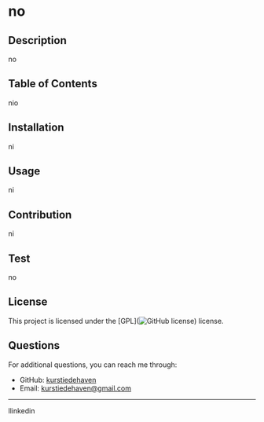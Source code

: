 
# no

## Description
no

## Table of Contents
nio

## Installation
ni

## Usage
ni

## Contribution
ni

## Test
no

## License
This project is licensed under the [GPL](![GitHub license](https://shields.io/badge/license-GPL-blue.svg)) license.

## Questions
For additional questions, you can reach me through:
- GitHub: [kurstiedehaven](https://github.com/kurstiedehaven)
- Email: kurstiedehaven@gmail.com

---

llinkedin
